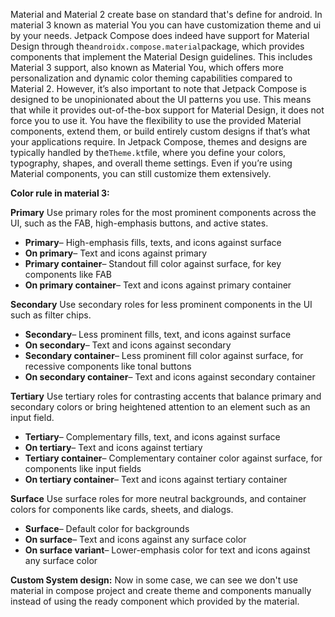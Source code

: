 Material and Material 2 create base on standard that's define for android.
In material 3 known as material You you can have customization theme
and ui by your needs.
Jetpack Compose does indeed have support for Material Design through
the`androidx.compose.material`package, which provides components that
implement the Material Design guidelines. This includes Material 3
support, also known as Material You, which offers more personalization and
dynamic color theming capabilities compared to Material 2. However, it’s also important to note that Jetpack Compose is designed to be unopinionated about the UI patterns you use. This means that while it provides out-of-the-box support for Material Design, it does not force you to use it. You have the flexibility to use the provided Material components, extend them, or build entirely custom designs if that’s what your applications require.
In Jetpack Compose, themes and designs are typically handled by the`Theme.kt`file, where you define your colors, typography, shapes, and overall theme settings. Even if you’re using Material components, you can still customize them extensively.

**Color rule in material 3:**

**Primary**
Use primary roles for the most prominent components across the UI, such as
the FAB, high-emphasis buttons, and active states.

- **Primary**– High-emphasis fills, texts, and icons against surface
- **On primary**– Text and icons against primary
- **Primary container**– Standout fill color against surface, for key
  components like FAB
- **On primary container**– Text and icons against primary container

**Secondary**
Use secondary roles for less prominent components in the UI such as filter
chips.

- **Secondary**– Less prominent fills, text, and icons against surface
- **On secondary**– Text and icons against secondary
- **Secondary container**– Less prominent fill color against surface, for
  recessive components like tonal buttons
- **On secondary container**– Text and icons against secondary container

**Tertiary**
Use tertiary roles for contrasting accents that balance primary and
secondary colors or bring heightened attention to an element such as an
input field.

- **Tertiary**– Complementary fills, text, and icons against surface
- **On tertiary**– Text and icons against tertiary
- **Tertiary container**– Complementary container color against surface,
  for components like input fields
- **On tertiary container**– Text and icons against tertiary container

**Surface**
Use surface roles for more neutral backgrounds, and container colors for
components like cards, sheets, and dialogs.

- **Surface**– Default color for backgrounds
- **On surface**– Text and icons against any surface color
- **On surface variant**– Lower-emphasis color for text and icons against
  any surface color

**Custom System design:**
Now in some case, we can see we don't use material in compose project and
create theme and components manually instead of using the ready component
which provided by the material.
